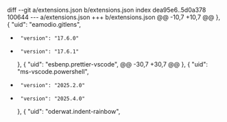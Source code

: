 diff --git a/extensions.json b/extensions.json
index dea95e6..5d0a378 100644
--- a/extensions.json
+++ b/extensions.json
@@ -10,7 +10,7 @@
     },
     {
       "uid": "eamodio.gitlens",
-      "version": "17.6.0"
+      "version": "17.6.1"
     },
     {
       "uid": "esbenp.prettier-vscode",
@@ -30,7 +30,7 @@
     },
     {
       "uid": "ms-vscode.powershell",
-      "version": "2025.2.0"
+      "version": "2025.4.0"
     },
     {
       "uid": "oderwat.indent-rainbow",
